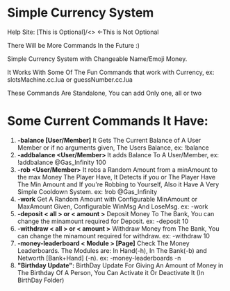 # Simple Currency System
Help Site: [This is Optional]/<> <-This is Not Optional

There Will be More Commands In the Future :)

Simple Currency System with Changeable Name/Emoji Money.

It Works With Some Of The Fun Commands that work with Currency, ex: slotsMachine.cc.lua or guessNumber.cc.lua

These Commands Are Standalone, You can add Only one, all or two

# Some Current Commands It Have:
1. **-balance [User/Member]**
   It Gets The Current Balance of A User Member or if no arguments given, The Users Balance, ex: !balance
2. **-addbalance <User/Member> <Amount>** 
   It adds Balance To A User/Member, ex: !addbalance @Gas_Infinity 100
3. **-rob <User/Member>** 
   It robs a Random Amount from a minAmount to the max Money The Player Have, It Detects if you or The Player Have The Min Amount and If you're Robbing to Yourself, Also it Have A Very Simple         Cooldown System. ex: !rob @Gas_Infinity
4. **-work** 
   Get A Random Amount with Configurable MinAmount or MaxAmount Given, Configurable WinMsg And LoseMsg. ex: -work
5. **-deposit < all > or < amount >** 
   Deposit Money To The Bank, You can change the minamount required for Deposit. ex: -deposit 10
6. **-withdraw < all > or < amount >** 
   Withdraw Money from The Bank, You can change the minamount required for withdraw. ex: -withdraw 10
7. **-money-leaderboard < Module > [Page]** 
   Check The Money Leaderboards. The Modules are: In Hand(-h), In The Bank(-b) and Networth [Bank+Hand] (-n). ex: -money-leaderboards -n
8. **"Birthday Update":**
   BirthDay Update For Giving An Amount of Money in The Birthday Of A Person, You Can Activate it Or Deactivate It (In BirthDay Folder)
